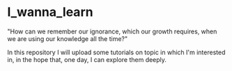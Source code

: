 # I_wanna_learn

"How can we remember our ignorance, which our growth requires, when we are using our knowledge all the time?"

In this repository I will upload some tutorials on topic in which I'm interested in, in the hope that, one day, I can explore them deeply.
